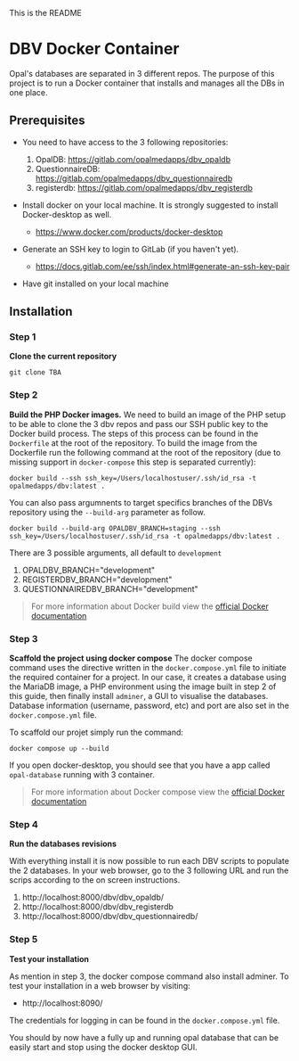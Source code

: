 This is the README
# DBV Docker Container
Opal's databases are separated in 3 different repos. The purpose of this project is to run a Docker container that installs and manages all the DBs in one place.

## Prerequisites
- You need to have access to the 3 following repositories:
    1. OpalDB: https://gitlab.com/opalmedapps/dbv_opaldb
    2. QuestionnaireDB: https://gitlab.com/opalmedapps/dbv_questionnairedb
    3. registerdb: https://gitlab.com/opalmedapps/dbv_registerdb

- Install docker on your local machine. It is strongly suggested to install Docker-desktop as well.
    - https://www.docker.com/products/docker-desktop

- Generate an SSH key to login to GitLab (if you haven't yet).
    - https://docs.gitlab.com/ee/ssh/index.html#generate-an-ssh-key-pair

- Have git installed on your local machine

## Installation
### Step 1
**Clone the current repository**
```
git clone TBA
```
### Step 2
**Build the PHP Docker images.**
We need to build an image of the PHP setup to be able to clone the 3 dbv repos and pass our SSH public key to the Docker build process. The steps of this process can be found in the `Dockerfile` at the root of the repository. To build the image from the Dockerfile run the following command at the root of the repository (due to missing support in `docker-compose` this step is separated currently):
```
docker build --ssh ssh_key=/Users/localhostuser/.ssh/id_rsa -t opalmedapps/dbv:latest .
```
You can also pass argumnents to target specifics branches of the DBVs repository using the `--build-arg` parameter as follow.
```
docker build --build-arg OPALDBV_BRANCH=staging --ssh ssh_key=/Users/localhostuser/.ssh/id_rsa -t opalmedapps/dbv:latest .
```
There are 3 possible arguments, all default to `development`
1. OPALDBV_BRANCH="development"
2. REGISTERDBV_BRANCH="development"
3. QUESTIONNAIREDBV_BRANCH="development"
> For more information about Docker build view the [official Docker documentation](https://docs.docker.com/engine/reference/commandline/build/)

### Step 3
**Scaffold the project using docker compose**
The docker compose command uses the directive written in the `docker.compose.yml` file to initiate the required container for a project. In our case, it creates a database using the MariaDB image, a PHP environment using the image built in step 2 of this guide, then finally install `adminer`, a GUI to visualise the databases. Database information (username, password, etc) and port are also set in the `docker.compose.yml` file.

To scaffold our projet simply run the command:
```
docker compose up --build
```
If you open docker-desktop, you should see that you have a app called `opal-database` running with 3 container.
> For more information about Docker compose view the [official Docker documentation](https://docs.docker.com/compose/)

### Step 4
**Run the databases revisions**

With everything install it is now possible to run each DBV scripts to populate the 2 databases. In your web browser, go to the 3 following URL and run the scrips according to the on screen instructions.
1. http://localhost:8000/dbv/dbv_opaldb/
2. http://localhost:8000/dbv/dbv_registerdb
3. http://localhost:8000/dbv/dbv_questionnairedb/

### Step 5
**Test your installation**

As mention in step 3, the docker compose command also install adminer. To test your installation in a web browser by visiting:
- http://localhost:8090/

The credentials for logging in can be found in the `docker.compose.yml` file.

You should by now have a fully up and running opal database that can be easily start and stop using the docker desktop GUI.
